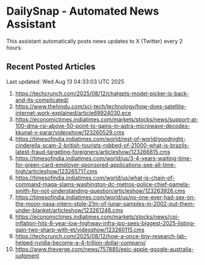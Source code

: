 # DailySnap - Automated News Assistant

This assistant automatically posts news updates to X (Twitter) every 2 hours.

## Recent Posted Articles

Last updated: Wed Aug 13 04:33:03 UTC 2025

1. https://techcrunch.com/2025/08/12/chatgpts-model-picker-is-back-and-its-complicated/
2. https://www.thehindu.com/sci-tech/technology/how-does-satellite-internet-work-explained/article69924030.ece
3. https://economictimes.indiatimes.com/markets/stocks/news/support-at-100-dma-rsi-above-50-point-to-gains-in-astra-microwave-decodes-kkunal-v-parar/videoshow/123260529.cms
4. https://timesofindia.indiatimes.com/world/rest-of-world/goodnight-cinderella-scam-2-british-tourists-robbed-of-21000-what-is-brazils-latest-fraud-targeting-foreigners/articleshow/123266815.cms
5. https://timesofindia.indiatimes.com/world/us/3-4-years-waiting-time-for-green-card-employer-sponsored-applications-see-all-time-high/articleshow/123265717.cms
6. https://timesofindia.indiatimes.com/world/us/what-is-chain-of-command-maga-slams-washington-dc-metros-police-chief-pamela-smith-for-not-understanding-question/articleshow/123263926.cms
7. https://timesofindia.indiatimes.com/world/us/no-one-ever-had-sex-on-the-moon-nasa-intern-stole-21m-of-lunar-samples-in-2002-put-them-under-blanket/articleshow/123261246.cms
8. https://economictimes.indiatimes.com/markets/stocks/news/cpi-inflation-hits-8-year-low-highway-infra-ipo-sees-biggest-2025-listing-gain-two-sharp-with-et/videoshow/123260115.cms
9. https://techcrunch.com/2025/08/12/how-a-once-tiny-research-lab-helped-nvidia-become-a-4-trillion-dollar-company/
10. https://www.theverge.com/news/757885/epic-apple-google-australia-judgment
